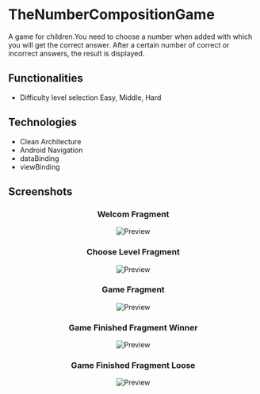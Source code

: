# TheNumberCompositionGame
A game for children.You need to choose a number when added with which you will get the correct answer. After a certain number of correct or incorrect answers, the result is displayed.

## Functionalities
- Difficulty level selection Easy, Middle, Hard



## Technologies
- Clean Architecture
- Android Navigation
- dataBinding
- viewBinding

## Screenshots 
<h3 align="center"><strong>Welcom Fragment</strong></h3>
<p align="center">
  <img src="https://i.ibb.co/myJDzwN/description.png.png" alt="Preview"/>
</p>

<h3 align="center"><strong>Choose Level Fragment</strong></h3>
<p align="center">
  <img src="https://i.ibb.co/wsKtwyq/choose-level-png.png" alt="Preview"/>
</p>

<h3 align="center"><strong>Game Fragment</strong></h3>
<p align="center">
  <img src="https://i.ibb.co/S5Z8sqr/game.png" alt="Preview"/>
</p>

<h3 align="center"><strong>Game Finished Fragment Winner</strong></h3>
<p align="center">
  <img src="https://i.ibb.co/8xk4Wcq/winner.png" alt="Preview"/>
</p>

<h3 align="center"><strong>Game Finished Fragment Loose</strong></h3>
<p align="center">
  <img src="https://i.ibb.co/g6Czk1V/loose2.png" alt="Preview"/>
</p>
